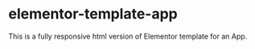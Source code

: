 # elementor-template-app

This is a fully responsive html version of Elementor template for an App.
